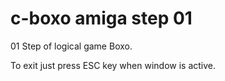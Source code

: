 # c-boxo amiga step 01

01 Step of logical game Boxo.

To exit just press ESC key when window is active.
